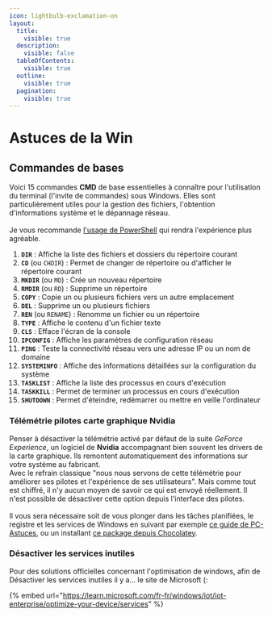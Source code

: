 ```yaml
---
icon: lightbulb-exclamation-on
layout:
  title:
    visible: true
  description:
    visible: false
  tableOfContents:
    visible: true
  outline:
    visible: true
  pagination:
    visible: true
---
```


# Astuces de la Win

## Commandes de bases

Voici 15 commandes **CMD** de base essentielles à connaître pour l'utilisation du terminal (l'invite de commandes) sous Windows. Elles sont particulièrement utiles pour la gestion des fichiers, l'obtention d'informations système et le dépannage réseau.\
\
Je vous recommande [l'usage de PowerShell](https://learn.microsoft.com/fr-fr/powershell/scripting/install/installing-powershell-on-windows?view=powershell-7.4) qui rendra l'expérience plus agréable.

1. **`DIR`** : Affiche la liste des fichiers et dossiers du répertoire courant
2. **`CD`** (ou `CHDIR`) : Permet de changer de répertoire ou d'afficher le répertoire courant
3. **`MKDIR`** (ou `MD`) : Crée un nouveau répertoire
4. **`RMDIR`** (ou `RD`) : Supprime un répertoire
5. **`COPY`** : Copie un ou plusieurs fichiers vers un autre emplacement
6. **`DEL`** : Supprime un ou plusieurs fichiers
7. **`REN`** (ou `RENAME`) : Renomme un fichier ou un répertoire
8. **`TYPE`** : Affiche le contenu d'un fichier texte
9. **`CLS`** : Efface l'écran de la console
10. **`IPCONFIG`** : Affiche les paramètres de configuration réseau
11. **`PING`** : Teste la connectivité réseau vers une adresse IP ou un nom de domaine
12. **`SYSTEMINFO`** : Affiche des informations détaillées sur la configuration du système
13. **`TASKLIST`** : Affiche la liste des processus en cours d'exécution
14. **`TASKKILL`** : Permet de terminer un processus en cours d'exécution
15. **`SHUTDOWN`** : Permet d'éteindre, redémarrer ou mettre en veille l'ordinateur

### Télémétrie pilotes carte graphique Nvidia

Penser à désactiver la télémétrie activé par défaut de la suite _GeForce Experience_, un logiciel de **Nvidia** accompagnant bien souvent les drivers de la carte graphique. Ils remontent automatiquement des informations sur votre système au fabricant. \
Avec le refrain classique "nous nous servons de cette télémétrie pour améliorer ses pilotes et l'expérience de ses utilisateurs". Mais comme tout est chiffré, il n'y aucun moyen de savoir ce qui est envoyé réellement. Il n'est possible de désactiver cette option depuis l'interface des pilotes.\
\
Il vous sera nécessaire soit de vous plonger dans les tâches planifiées, le registre et les services de Windows en suivant par exemple [ce guide de PC-Astuces](https://www.pcastuces.com/pratique/astuces/4871.htm), ou un installant [ce package depuis Chocolatey](https://chocolatey.org/packages/disable-nvidia-telemetry).

### **Désactiver les services inutiles**

Pour des solutions officielles concernant l'optimisation de windows, afin de Désactiver les services inutiles il y a... le site de Microsoft (:

{% embed url="https://learn.microsoft.com/fr-fr/windows/iot/iot-enterprise/optimize-your-device/services" %}
